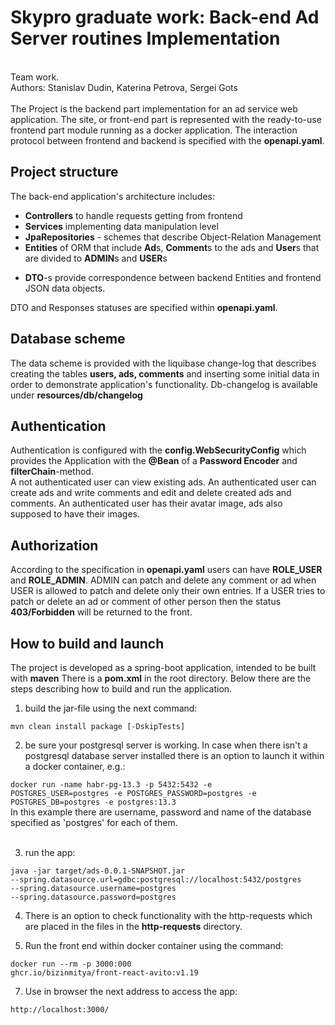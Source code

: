 # Skypro graduate work: Back-end Ad Server routines Implementation
<br>
Team work.
<br>Authors: Stanislav Dudin, Katerina Petrova, Sergei Gots
<br><br>
The Project is the backend part implementation for an ad service web application.
The site, or front-end part is represented with the ready-to-use frontend part module running as a docker application.
The interaction protocol between frontend and backend is specified with the <b>openapi.yaml</b>.  

## Project structure

The back-end application's architecture includes:
<ul>
  <li><b>Controllers</b> to handle requests getting from frontend</li>
  <li><b>Services</b> implementing data manipulation level</li>
  <li><b>JpaRepositories</b> - schemes that describe Object-Relation Management</li>
  <li><b>Entities</B> of ORM that include <b>Ad</b>s, <b>Comment</b>s to the ads and <b>User</b>s that
  are divided to <b>ADMIN</b>s and <b>USER</b>s</li>
    <ul></ul>
  <li><b>DTO</b>-s provide correspondence between backend Entities and frontend JSON data objects. </li>
</ul>

DTO and Responses statuses are specified within <b>openapi.yaml</b>.

## Database scheme

The data scheme is provided with the liquibase change-log that describes creating the tables <b>users, ads, comments</b>
and inserting some initial data in order to demonstrate application's functionality.
Db-changelog is available under <b>resources/db/changelog</b> 

## Authentication

Authentication is configured with the <b>config.WebSecurityConfig</b> which provides the Application with
the <b>@Bean</b> of a <b>Password Encoder</b> and <b>filterChain</b>-method.<br>
A not authenticated user can view existing ads.
An authenticated user can create ads and write comments and edit and delete created ads and comments.
An authenticated user has their avatar image, ads also supposed to have their images.


## Authorization

According to the specification in <b>openapi.yaml</b> users can have <b>ROLE_USER</b> and <b>ROLE_ADMIN</b>.
ADMIN can patch and delete any comment or ad when USER is allowed to patch and delete only their own entries.
If a USER tries to patch or delete an ad or comment of other person then the status <b>403/Forbidden</b> will be returned to the front.

## How to build and launch

The project is developed as a spring-boot application, intended to be built with <b>maven</b>
There is a <b>pom.xml</b> in the root directory. Below there are the steps describing how to build and run the application.

1) build the jar-file using the next command:

<code>mvn clean install package [-DskipTests]</code>

2) be sure your postgresql server is working. In case when there isn't a postgresql database server installed there is an option to launch it within a docker container, e.g.:

<code>docker run -name habr-pg-13.3 -p 5432:5432 -e POSTGRES_USER=postgres -e POSTGRES_PASSWORD=postgres -e POSTGRES_DB=postgres -e postgres:13.3</code>
<br>In this example there are username, password and name of the database specified as 'postgres' for each of them.
<br><br>

3) run the app:
    
<code>java -jar target/ads-0.0.1-SNAPSHOT.jar --spring.datasource.url=gdbc:postgresql://localhost:5432/postgres --spring.datasource.username=postgres  --spring.datasource.password=postgres</code> 

4) There is an option to check functionality with the http-requests which are placed in the files in the <b>http-requests</b> directory.
   
5) Run the front end within docker container using the command:
   
<code>docker run --rm -p 3000:000 ghcr.io/bizinmitya/front-react-avito:v1.19</code>

7) Use in browser the next address to access the app:

<code>http://localhost:3000/</code>
   
